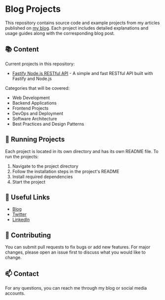 # Blog Projects

This repository contains source code and example projects from my articles published on [my blog](https://cagatayturkan.com). Each project includes detailed explanations and usage guides along with the corresponding blog post.

## 📚 Content

Current projects in this repository:

- [Fastify Node.js RESTful API](./fastify-nodejs-restful-api) - A simple and fast RESTful API built with Fastify and Node.js

Categories that will be covered:
- Web Development
- Backend Applications
- Frontend Projects
- DevOps and Deployment
- Software Architecture
- Best Practices and Design Patterns

## 🚀 Running Projects

Each project is located in its own directory and has its own README file. To run the projects:

1. Navigate to the project directory
2. Follow the installation steps in the project's README
3. Install required dependencies
4. Start the project

## 🔗 Useful Links

- [Blog](https://cagatayturkan.com)
- [Twitter](https://twitter.com/cagatayturkan)
- [LinkedIn](https://linkedin.com/in/cagatayturkan)

## 🤝 Contributing

You can submit pull requests to fix bugs or add new features. For major changes, please open an issue first to discuss what you would like to change.

## 📫 Contact

For any questions, you can reach me through my blog or social media accounts. 
